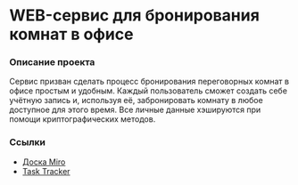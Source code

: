 # WEB-сервис для бронирования комнат в офисе

### Описание проекта
Сервис призван сделать процесс бронирования переговорных комнат в офисе простым и удобным. Каждый пользователь сможет создать себе учётную запись и, используя её, забронировать комнату в любое доступное для этого время. Все личные данные хэшируются при помощи криптографических методов. 

### Ссылки
- [Доска Miro](https://miro.com/app/board/uXjVNp2awoM=/)
- [Task Tracker](https://app.todoist.com/app/project/it-project-6V6xhPQph5Wqc943)
